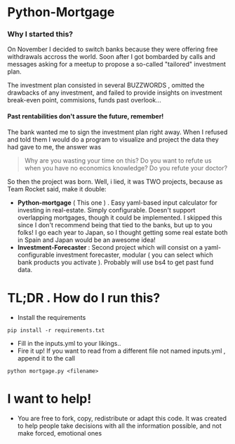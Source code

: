 # Python-Mortgage

### Why I started this?
  
  On November I decided to switch banks because they were offering free withdrawals accross the world.
  Soon after I got bombarded by calls and messages asking for a meetup to propose a so-called "tailored" investment plan.
  
  The investment plan consisted in several BUZZWORDS , omitted the drawbacks of any investment, and failed to provide insights on investment break-even point, commisions, funds past overlook...
  
#### Past rentabilities don't assure the future, remember!
  
  The bank wanted me to sign the investment plan right away. When I refused and told them I would do a program to visualize and project the data they had gave to me, the answer was 
  
  > Why are you wasting your time on this? Do you want to refute us when you have no economics knowledge? Do you refute your doctor?

So then the project was born. Well, i lied, it was TWO projects, because as Team Rocket said, make it double:

- **Python-mortgage** ( This one ) . Easy yaml-based input calculator for investing in real-estate. Simply configurable. Doesn't support overlapping mortgages, though it could be implemented. I skipped this since I don't recommend being that tied to the banks, but up to you folks! I go each year to Japan, so I thought getting some real estate both in Spain and Japan would be an awesome idea! 
- **Investment-Forecaster** : Second project which will consist on a yaml-configurable investment forecaster, modular ( you can select which bank products you activate ). Probably will use bs4 to get past fund data.

# TL;DR . How do I run this?

  - Install the requirements
  ```
  pip install -r requirements.txt
  ```
 - Fill in the inputs.yml to your likings..
 - Fire it up! If you want to read from a different file not named inputs.yml , append it to the call
 ```
 python mortgage.py <filename>
 ```
  

# I want to help!

  - You are free to fork, copy, redistribute or adapt this code. It was created to help people take decisions with all the information possible, and not make forced, emotional ones

